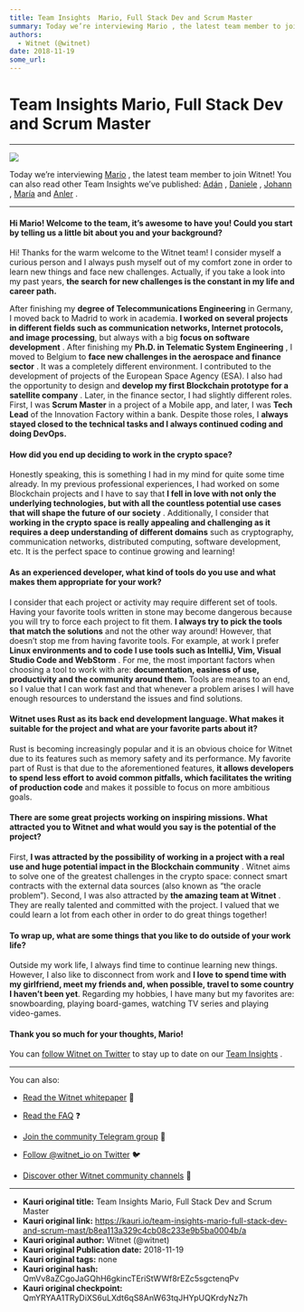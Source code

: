 ```yaml
---
title: Team Insights  Mario, Full Stack Dev and Scrum Master
summary: Today we’re interviewing Mario , the latest team member to join Witnet! You can also read other Team Insights we’ve published- Adán , Daniele , Johann , María and Anler . Hi Mario! Welcome to the team, it’s awesome to have you! Could you start by telling us a little bit about you and your background? Hi! Thanks for the warm welcome to the Witnet team! I consider myself a curious person and I always push myself out of my comfort zone in order to learn new things and face new challenges. Actually,
authors:
  - Witnet (@witnet)
date: 2018-11-19
some_url: 
---
```


# Team Insights  Mario, Full Stack Dev and Scrum Master



----


![](https://cdn-images-1.medium.com/max/2000/1*y9eFGuT-hDegYuuGDQBO8w.jpeg)

Today we’re interviewing 
[Mario](https://github.com/mariocao)
 , the latest team member to join Witnet! You can also read other Team Insights we’ve published: 
[Adán](https://medium.com/witnet/team-insights-ad%C3%A1n-witnets-tech-lead-368102102ff6)
 , 
[Daniele](https://medium.com/witnet/team-insights-daniele-witnets-operations-lead-6a72c8da8268)
 , 
[Johann](https://medium.com/witnet/team-insights-daniele-witnets-operations-lead-6a72c8da8268)
 , 
[María](https://medium.com/witnet/team-insights-mar%C3%ADa-back-end-engineer-27fef70af1d1)
 and 
[Anler](https://medium.com/witnet/team-insights-anler-back-end-engineer-and-functional-programmer-eca357baef47)
 .

----


#### Hi Mario! Welcome to the team, it’s awesome to have you! Could you start by telling us a little bit about you and your background?
Hi! Thanks for the warm welcome to the Witnet team!
I consider myself a curious person and I always push myself out of my comfort zone in order to learn new things and face new challenges. Actually, if you take a look into my past years, 
**the search for new challenges is the constant in my life and career path.**
 
After finishing my 
**degree of Telecommunications Engineering**
 in Germany, I moved back to Madrid to work in academia. 
**I worked on several projects in different fields such as communication networks, Internet protocols, and image processing**, but always with a big 
**focus on software development**
 .
After finishing my 
**Ph.D. in Telematic System Engineering**
 , I moved to Belgium to 
**face new challenges in the aerospace and finance sector**
 . It was a completely different environment. I contributed to the development of projects of the European Space Agency (ESA). I also had the opportunity to design and 
**develop my first Blockchain prototype for a satellite company**
 . Later, in the finance sector, I had slightly different roles. First, I was 
**Scrum Master**
 in a project of a Mobile app, and later, I was 
**Tech Lead**
 of the Innovation Factory within a bank. Despite those roles, I 
**always** **stayed closed to the technical tasks and I always continued coding and doing DevOps.**
 

#### How did you end up deciding to work in the crypto space?
Honestly speaking, this is something I had in my mind for quite some time already. In my previous professional experiences, I had worked on some Blockchain projects and I have to say that 
**I fell in love with not only the underlying technologies, but with all the countless potential use cases that will shape the future of our society**
 .
Additionally, I consider that 
**working in the crypto space is really appealing and challenging as it requires a deep understanding of different domains**
 such as cryptography, communication networks, distributed computing, software development, etc. It is the perfect space to continue growing and learning!

#### As an experienced developer, what kind of tools do you use and what makes them appropriate for your work?
I consider that each project or activity may require different set of tools. Having your favorite tools written in stone may become dangerous because you will try to force each project to fit them. 
**I always try to pick the tools that match the solutions**
 and not the other way around!
However, that doesn’t stop me from having favorite tools. For example, at work I prefer 
**Linux environments and to code I use tools such as IntelliJ, Vim, Visual Studio Code and WebStorm**
 .
For me, the most important factors when choosing a tool to work with are: 
**documentation, easiness of use, productivity and the community around them.**
 Tools are means to an end, so I value that I can work fast and that whenever a problem arises I will have enough resources to understand the issues and find solutions.

#### Witnet uses Rust as its back end development language. What makes it suitable for the project and what are your favorite parts about it?
Rust is becoming increasingly popular and it is an obvious choice for Witnet due to its features such as memory safety and its performance. My favorite part of Rust is that due to the aforementioned features, 
**it allows developers to spend less effort to avoid common pitfalls, which facilitates the writing of production code**
 and makes it possible to focus on more ambitious goals.

#### There are some great projects working on inspiring missions. What attracted you to Witnet and what would you say is the potential of the project?
First, 
**I was attracted by the possibility of working in a project with a real use and huge potential impact in the Blockchain community**
 . Witnet aims to solve one of the greatest challenges in the crypto space: connect smart contracts with the external data sources (also known as “the oracle problem”).
Second, I was also attracted by 
**the amazing team at Witnet**
 . They are really talented and committed with the project. I valued that we could learn a lot from each other in order to do great things together!

#### To wrap up, what are some things that you like to do outside of your work life?
Outside my work life, I always find time to continue learning new things. However, I also like to disconnect from work and 
**I love to spend time with my girlfriend, meet my friends and, when possible, travel to some country I haven’t been yet**.
Regarding my hobbies, I have many but my favorites are: snowboarding, playing board-games, watching TV series and playing video-games.

#### Thank you so much for your thoughts, Mario!
You can 
[follow Witnet on Twitter](http://twitter.com/witnet_io)
 to stay up to date on our 
[Team Insights](https://medium.com/witnet/tagged/team)
 .

----

You can also:



 *  [Read the Witnet whitepaper](https://witnet.io/static/witnet-whitepaper.pdf) 📃

 *  [Read the FAQ](https://witnet.io/#/faq) ❓

 *  [Join the community Telegram group](https://t.me/witnetio) 💬

 *  [Follow @witnet_io on Twitter](https://twitter.com/witnet_io) 🐦

 *  [Discover other Witnet community channels](https://witnet.io/#/contact) 👥



---

- **Kauri original title:** Team Insights  Mario, Full Stack Dev and Scrum Master
- **Kauri original link:** https://kauri.io/team-insights-mario-full-stack-dev-and-scrum-mast/b8ea113a329c4cb08c233e9b5ba0004b/a
- **Kauri original author:** Witnet (@witnet)
- **Kauri original Publication date:** 2018-11-19
- **Kauri original tags:** none
- **Kauri original hash:** QmVv8aZCgoJaGQhH6gkincTEriStWWf8rEZc5sgctenqPv
- **Kauri original checkpoint:** QmYRYAA1TRyDiXS6uLXdt6qS8AnW63tqJHYpUQKrdyNz7h



